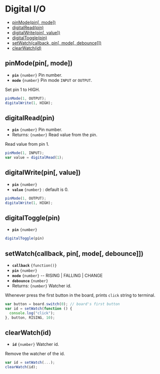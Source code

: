 Digital I/O
===========

* [pinMode(pin[, mode])]()
* [digitalRead(pin)]()
* [digitalWrite(pin[, value])]()
* [digitalToggle(pin)]()
* [setWatch(callback, pin[, mode[, debounce]])]()
* [clearWatch(id)]()

## pinMode(pin[, mode])

* __`pin`__ `{number}` Pin number.
* __`mode`__ `{number}` Pin mode `INPUT` or `OUTPUT`.

Set pin 1 to HIGH.

```js
pinMode(1, OUTPUT);
digitalWrite(1, HIGH);
```


## digitalRead(pin)

* __`pin`__ `{number}` Pin number.
* Returns: `{number}` Read value from the pin.

Read value from pin 1.

```js
pinMode(1, INPUT);
var value = digitalRead(1);
```


## digitalWrite(pin[, value])

* __`pin`__ `{number}`
* __`value`__ `{number}` : default is 0.

```js
pinMode(1, OUTPUT);
digitalWrite(1, HIGH);
```


## digitalToggle(pin)

* __`pin`__ `{number}`

```js
digitalToggle(pin)
```


## setWatch(callback, pin[, mode[, debounce]])

* __`callback`__ `{function()}`
* __`pin`__ `{number}`
* __`mode`__ `{number}` -- RISING | FALLING | CHANGE
* __`debounce`__ `{number}`
* Returns: `{number}` Watcher id.

Whenever press the first button in the board, prints `click` string to terminal.

```js
var button = board.switch(0); // board's first button
var id = setWatch(function () {
  console.log("click");
}, button, RISING, 10);
```


## clearWatch(id)

* __`id`__ `{number}` Watcher id.

Remove the watcher of the id.

```js
var id = setWatch(...);
clearWatch(id);
```
